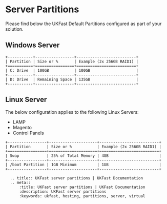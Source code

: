 # Server Partitions

Please find below the UKFast Default Partitions configured as part of your solution. 

## Windows Server
```eval_rst
+-----------+-----------------+--------------------------+
| Partition | Size or %       | Example (2x 256GB RAID1) |
+===========+=================+==========================+
| C: Drive  | 100GB           | 100GB                    |
+-----------+-----------------+--------------------------+
| D: Drive  | Remaining Space | 135GB                    |
+-----------+-----------------+--------------------------+
```

## Linux Server

The below configuration applies to the following Linux Servers:
-	LAMP 
-	Magento
-	Control Panels 

```eval_rst
+-----------------+---------------------+--------------------------+
| Partition       | Size or %           | Example (2x 256GB RAID1) |
+=================+=====================+==========================+
| Swap            | 25% of Total Memory | 4GB                      |
+-----------------+---------------------+--------------------------+
| /boot Partition | 1GB Minimum         | 1GB                      |
+-----------------+---------------------+--------------------------+
```

```eval_rst
  .. title:: UKFast server partitions | UKFast Documentation
  .. meta::
      :title: UKFast server partitions | UKFast Documentation
      :description: UKFast server partitions
      :keywords: ukfast, hosting, partitions, server, virtual
